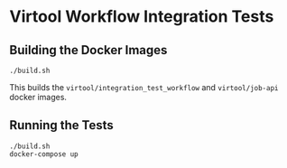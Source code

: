 # Virtool Workflow Integration Tests

## Building the Docker Images

```shell script
./build.sh
```

This builds the `virtool/integration_test_workflow` and `virtool/job-api` docker images.

## Running the Tests

```shell script
./build.sh
docker-compose up
```
